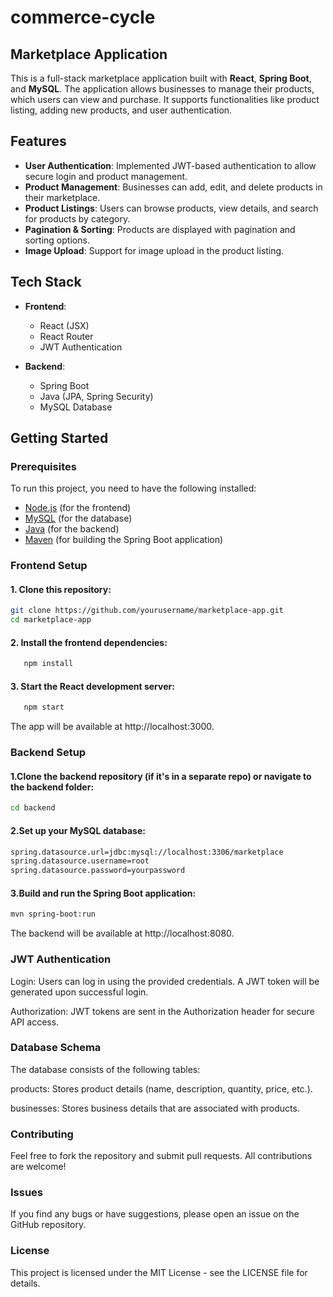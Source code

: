 # commerce-cycle
## Marketplace Application

This is a full-stack marketplace application built with **React**, **Spring Boot**, and **MySQL**. The application allows businesses to manage their products, which users can view and purchase. It supports functionalities like product listing, adding new products, and user authentication.

## Features

- **User Authentication**: Implemented JWT-based authentication to allow secure login and product management.
- **Product Management**: Businesses can add, edit, and delete products in their marketplace.
- **Product Listings**: Users can browse products, view details, and search for products by category.
- **Pagination & Sorting**: Products are displayed with pagination and sorting options.
- **Image Upload**: Support for image upload in the product listing.

## Tech Stack

- **Frontend**:
  - React (JSX)
  - React Router
  - JWT Authentication

- **Backend**:
  - Spring Boot
  - Java (JPA, Spring Security)
  - MySQL Database

## Getting Started

### Prerequisites

To run this project, you need to have the following installed:

- [Node.js](https://nodejs.org/) (for the frontend)
- [MySQL](https://www.mysql.com/) (for the database)
- [Java](https://openjdk.java.net/) (for the backend)
- [Maven](https://maven.apache.org/) (for building the Spring Boot application)

### Frontend Setup

#### 1. Clone this repository:

   ```bash
   git clone https://github.com/yourusername/marketplace-app.git
   cd marketplace-app
   ```
#### 2. Install the frontend dependencies:
```bash
   npm install
```
#### 3. Start the React development server:
```bash
   npm start
```
The app will be available at http://localhost:3000.

### Backend Setup

#### 1.Clone the backend repository (if it's in a separate repo) or navigate to the backend folder:
```bash
cd backend
```
#### 2.Set up your MySQL database:
```bash
spring.datasource.url=jdbc:mysql://localhost:3306/marketplace
spring.datasource.username=root
spring.datasource.password=yourpassword
```
#### 3.Build and run the Spring Boot application:
```bash
mvn spring-boot:run
```
The backend will be available at http://localhost:8080.
### JWT Authentication
Login: Users can log in using the provided credentials. A JWT token will be generated upon successful login.

Authorization: JWT tokens are sent in the Authorization header for secure API access.
### Database Schema
The database consists of the following tables:

products: Stores product details (name, description, quantity, price, etc.).

businesses: Stores business details that are associated with products.
### Contributing
Feel free to fork the repository and submit pull requests. All contributions are welcome!

### Issues
If you find any bugs or have suggestions, please open an issue on the GitHub repository.

### License
This project is licensed under the MIT License - see the LICENSE file for details.

